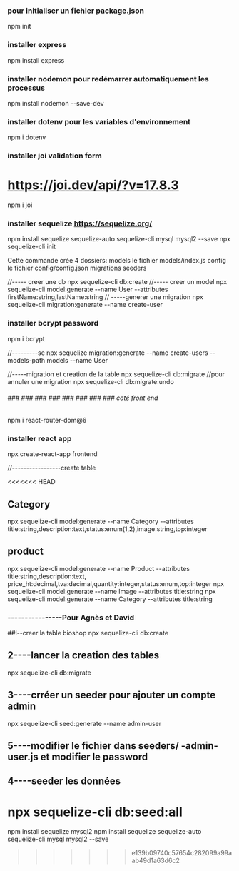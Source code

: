 ### pour initialiser un fichier package.json

npm init

### installer express

npm install express

### installer nodemon pour redémarrer automatiquement les processus

npm install nodemon --save-dev

### installer dotenv pour les variables d'environnement

npm i dotenv

### installer joi validation form

# https://joi.dev/api/?v=17.8.3

npm i joi

### installer sequelize https://sequelize.org/

npm install sequelize sequelize-auto sequelize-cli mysql mysql2 --save
npx sequelize-cli init

Cette commande crée 4 dossiers:
models
le fichier models/index.js
config
le fichier config/config.json
migrations
seeders

//----- creer une db
npx sequelize-cli db:create
//----- creer un model
npx sequelize-cli model:generate --name User --attributes firstName:string,lastName:string
// -----generer une migration
npx sequelize-cli migration:generate --name create-user

### installer bcrypt password

npm i bcrypt

//---------se
npx sequelize migration:generate --name create-users --models-path models --name User

//-----migration et creation de la table
npx sequelize-cli db:migrate
//pour annuler une migration
npx sequelize-cli db:migrate:undo

###### ### ### ### ### ### ### ### ### coté front end

npm i react-router-dom@6

### installer react app

npx create-react-app frontend

//-----------------create table

<<<<<<< HEAD
## Category

npx sequelize-cli model:generate --name Category --attributes title:string,description:text,status:enum(1,2),image:string,top:integer

## product

npx sequelize-cli model:generate --name Product --attributes title:string,description:text,
price_ht:decimal,tva:decimal,quantity:integer,status:enum,top:integer
npx sequelize-cli model:generate --name Image --attributes title:string
npx sequelize-cli model:generate --name Category --attributes title:string

### ----------------Pour Agnès et David

##l--creer la table bioshop
npx sequelize-cli db:create

## 2----lancer la creation des tables

npx sequelize-cli db:migrate

## 3----crréer un seeder pour ajouter un compte admin

npx sequelize-cli seed:generate --name admin-user

## 5----modifier le fichier dans seeders/ -admin-user.js et modifier le password

## 4----seeder les données

npx sequelize-cli db:seed:all
=======
npm install sequelize mysql2
npm install sequelize sequelize-auto sequelize-cli mysql mysql2 --save


>>>>>>> e139b09740c57654c282099a99aab49d1a63d6c2
